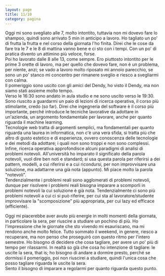 ```yaml
--- 
layout: page
title: 11/10
category: pagina
---
```


Oggi mi sono svegliato alle 7, molto intontito, tuttavia non mi dovevo fare lo
shampoo, quindi sono arrivato 5 min in anticipo a lavoro. Ho tagliato un po' di
frutta la frutta e nel corso della giornata l'ho finita. 
Direi che le cose da fare tra le 7 e le 8 di mattina vanno bene e ci sto 
con i tempi. Con un po' di pratica
divento un attimino più veloce, forse.  
Poi ho lavorato dalle 8 alle 13, come sempre. Ero piuttosto intontito per le
prime 3 orette di lavoro, ma per quello che dovevo fare, non è un problema, per
niente, anzi; se vado a lavoro molto riposato mi annoio parecchio, se sono un
po' stanco mi concentro per rimanere sveglio e riesco a svegliarmi con calma.  
Il pomeriggio sono uscito con gli amici del Dendy, ho visto il Dendy, ma non
siamo stati assieme molto tempo.  
Verso le 16:30 sono andato in aula studio e ne sono uscito verso le 19:30. Sono
riuscito a guardarmi un paio di lezioni di ricerca operativa, il corso più
stimolante, credo (so far). Direi che ingegneria del software è il corso più
importante, perché introduce le tecniche lavorative da adottare in un'azienda,
un argomento fondamentale per lavorare, anche per quanto riguarda il machine
learning.  
Tecnologie web tratta di argomenti semplici, ma fondamentali per quanto riguarda
una laurea in informatica, non c'è una vera sfida, si tratta più che altro di
gusto estetico e di esperienza, ovvero conoscenza delle tecnologie e dei metodi
da adottare; i quali non sono troppi e non sono complessi.  
Infine, ricerca operativa approfondisce alcuni paradigmi di analisi di problemi
notevoli. All'università ho imparato il significato della parola notevoli, vuol
dire ben noti e standard; si usa questa parola per riferirsi a dei pattern,
modelli, a cui riferirsi e a cui ricondursi, per non improvvisare una soluzione,
ma adattarne una già nota (appunto). Mi piace molto la parola "notevoli".  
Tendenzialmente i problemi reali sono agglomerati di problemi notevoli, dunque
per risolvere i problemi reali bisogna imparare a scomporli in problemi notevoli
la cui soluzione è già nota. Tendenzialmente ci sono più problemi notevoli a cui
ci si può riferire, per cui sta al lavoratore/studente improvvisare la
"scomposizione" più appropriata, per cui lazy ed efficace (efficiente).  

Oggi mi piacerebbe aver avuto più energie in molti momenti della giornata, in
particolare la sera, per riuscire a studiare un pochino di più. Ho l'impressione
che le giornate che sto vivendo mi esauriscano, ma mi rendono anche molto
felice. Tutto sommato il weekend, in genere, riesco a recuperare, ma non penso
che proseguirò con questo ritmo per l'intero semestre. Ho bisogno di decidere
che cosa tagliare, per avere un po' più di tempo per rilassarmi. In realtà so
già che cosa ho intenzione di tagliare: le uscite la sera, that is; ho bisogno
di andare a dormire presto, perché se dormissi il pomeriggio, poi non riuscirei
a studiare, quindi l'unica cosa che posso tagliare riguarda le uscite la sera.  
Sento il bisogno di imparare a regolarmi per quanto riguarda questo punto.
